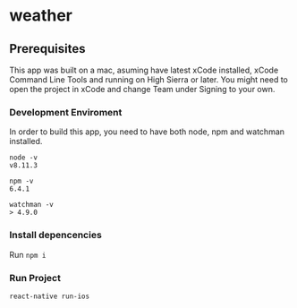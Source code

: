 weather
=======

## Prerequisites
This app was built on a mac, asuming have latest xCode installed, xCode Command Line Tools and running on High Sierra or later. 
You might need to open the project in xCode and change Team under Signing to your own. 

### Development Enviroment
In order to build this app, you need to have both node, npm and watchman installed.

```
node -v
v8.11.3

npm -v
6.4.1

watchman -v
> 4.9.0
```

### Install depencencies 

Run `npm i`

### Run Project

```
react-native run-ios

```
